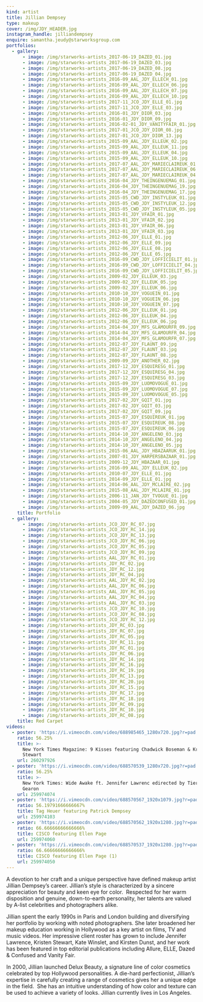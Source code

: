 ```yaml
---
kind: artist
title: Jillian Dempsey
type: makeup
cover: /img/JDY_HEADER.jpg
instagram_handle: jilliandempsey
enquire: samantha.jeudy@starworksgroup.com
portfolios:
  - gallery:
      - image: /img/starworks-artists_2017-06-19_DAZED_01.jpg
      - image: /img/starworks-artists_2017-06-19_DAZED_03.jpg
      - image: /img/starworks-artists_2017-06-19_DAZED_08.jpg
      - image: /img/starworks-artists_2017-06-19_DAZED_04.jpg
      - image: /img/starworks-artists_2016-09_AAL_JDY_ELLECH_01.jpg
      - image: /img/starworks-artists_2016-09_AAL_JDY_ELLECH_06.jpg
      - image: /img/starworks-artists_2016-09_AAL_JDY_ELLECH_07.jpg
      - image: /img/starworks-artists_2016-09_AAL_JDY_ELLECH_10.jpg
      - image: /img/starworks-artists_2017-11_JCO_JDY_ELLE_01.jpg
      - image: /img/starworks-artists_2017-11_JCO_JDY_ELLE_03.jpg
      - image: /img/starworks-artists_2016-01_JDY_DIOR_03.jpg
      - image: /img/starworks-artists_2016-01_JDY_DIOR_09.jpg
      - image: /img/starworks-artists_2016-02-01_JDY_VANITYFAIR_01.jpg
      - image: /img/starworks-artists_2017-01_JCO_JDY_DIOR_08.jpg
      - image: /img/starworks-artists_2017-01_JCO_JDY_DIOR_13.jpg
      - image: /img/starworks-artists_2015-09_AAL_JDY_ELLEUK_02.jpg
      - image: /img/starworks-artists_2015-09_AAL_JDY_ELLEUK_11.jpg
      - image: /img/starworks-artists_2015-09_AAL_JDY_ELLEUK_04.jpg
      - image: /img/starworks-artists_2015-09_AAL_JDY_ELLEUK_10.jpg
      - image: /img/starworks-artists_2017-07_AAL_JDY_MARIECLAIREUK_01.jpg
      - image: /img/starworks-artists_2017-07_AAL_JDY_MARIECLAIREUK_06.jpg
      - image: /img/starworks-artists_2017-07_AAL_JDY_MARIECLAIREUK_04.jpg
      - image: /img/starworks-artists_2016-04_JDY_THEINGENUEMAG_01.jpg
      - image: /img/starworks-artists_2016-04_JDY_THEINGENUEMAG_19.jpg
      - image: /img/starworks-artists_2016-04_JDY_THEINGENUEMAG_17.jpg
      - image: /img/starworks-artists_2015-05_CWD_JDY_INSTYLEUK_01.jpg
      - image: /img/starworks-artists_2015-05_CWD_JDY_INSTYLEUK_12.jpg
      - image: /img/starworks-artists_2015-05_CWD_JDY_INSTYLEUK_05.jpg
      - image: /img/starworks-artists_2013-01_JDY_VFAIR_01.jpg
      - image: /img/starworks-artists_2013-01_JDY_VFAIR_02.jpg
      - image: /img/starworks-artists_2013-01_JDY_VFAIR_06.jpg
      - image: /img/starworks-artists_2013-01_JDY_VFAIR_03.jpg
      - image: /img/starworks-artists_2012-06_JDY_ELLE_01.jpg
      - image: /img/starworks-artists_2012-06_JDY_ELLE_09.jpg
      - image: /img/starworks-artists_2012-06_JDY_ELLE_08.jpg
      - image: /img/starworks-artists_2012-06_JDY_ELLE_05.jpg
      - image: /img/starworks-artists_2016-09_CWD_JDY_LOFFICIELIT_01.jpg
      - image: /img/starworks-artists_2016-09_CWD_JDY_LOFFICIELIT_04.jpg
      - image: /img/starworks-artists_2016-09_CWD_JDY_LOFFICIELIT_05.jpg
      - image: /img/starworks-artists_2009-02_JDY_ELLEUK_03.jpg
      - image: /img/starworks-artists_2009-02_JDY_ELLEUK_05.jpg
      - image: /img/starworks-artists_2009-02_JDY_ELLEUK_06.jpg
      - image: /img/starworks-artists_2010-10_JDY_VOGUEIN_01.jpg
      - image: /img/starworks-artists_2010-10_JDY_VOGUEIN_06.jpg
      - image: /img/starworks-artists_2010-10_JDY_VOGUEIN_07.jpg
      - image: /img/starworks-artists_2012-06_JDY_ELLEUK_01.jpg
      - image: /img/starworks-artists_2012-06_JDY_ELLEUK_04.jpg
      - image: /img/starworks-artists_2012-06_JDY_ELLEUK_06.jpg
      - image: /img/starworks-artists_2014-04_JDY_MFS_GLAMOURFR_09.jpg
      - image: /img/starworks-artists_2014-04_JDY_MFS_GLAMOURFR_04.jpg
      - image: /img/starworks-artists_2014-04_JDY_MFS_GLAMOURFR_07.jpg
      - image: /img/starworks-artists_2012-07_JDY_FLAUNT_09.jpg
      - image: /img/starworks-artists_2012-07_JDY_FLAUNT_03.jpg
      - image: /img/starworks-artists_2012-07_JDY_FLAUNT_08.jpg
      - image: /img/starworks-artists_2009-09_JDY_ANOTHER_02.jpg
      - image: /img/starworks-artists_2017-12_JDY_ESQUIRESG_01.jpg
      - image: /img/starworks-artists_2017-12_JDY_ESQUIRESG_04.jpg
      - image: /img/starworks-artists_2017-12_JDY_ESQUIRESG_03.jpg
      - image: /img/starworks-artists_2015-09_JDY_LUOMOVOGUE_01.jpg
      - image: /img/starworks-artists_2015-09_JDY_LUOMOVOGUE_07.jpg
      - image: /img/starworks-artists_2015-09_JDY_LUOMOVOGUE_05.jpg
      - image: /img/starworks-artists_2017-02_JDY_GQIT_01.jpg
      - image: /img/starworks-artists_2017-02_JDY_GQIT_03.jpg
      - image: /img/starworks-artists_2017-02_JDY_GQIT_09.jpg
      - image: /img/starworks-artists_2015-07_JDY_ESQUIREUK_01.jpg
      - image: /img/starworks-artists_2015-07_JDY_ESQUIREUK_08.jpg
      - image: /img/starworks-artists_2015-07_JDY_ESQUIREUK_06.jpg
      - image: /img/starworks-artists_2014-10_JDY_ANGELENO_03.jpg
      - image: /img/starworks-artists_2014-10_JDY_ANGELENO_04.jpg
      - image: /img/starworks-artists_2014-10_JDY_ANGELENO_05.jpg
      - image: /img/starworks-artists_2015-06_AAL_JDY_HBAZAARUK_01.jpg
      - image: /img/starworks-artists_2007-01_JDY_HARPERSBAZAAR_01.jpg
      - image: /img/starworks-artists_2009-12_JDY_HBAZAAR_01.jpg
      - image: /img/starworks-artists_2016-09_AAL_JDY_ELLEUK_02.jpg
      - image: /img/starworks-artists_2010-07_JDY_ELLE_01.jpg
      - image: /img/starworks-artists_2014-09_JDY_ELLE_01.jpg
      - image: /img/starworks-artists_2014-06_AAL_JDY_MCLAIRE_02.jpg
      - image: /img/starworks-artists_2015-08_AAL_JDY_MCLAIRE_01.jpg
      - image: /img/starworks-artists_2006-11_JAN_JDY_TVOGUE_01.jpg
      - image: /img/starworks-artists_2004-05_JDY_DAZEDCONFUSED_01.jpg
      - image: /img/starworks-artists_2009-09_AAL_JDY_DAZED_06.jpg
    title: Portfolio
  - gallery:
      - image: /img/starworks-artists_JCO_JDY_RC_07.jpg
      - image: /img/starworks-artists_JCO_JDY_RC_14.jpg
      - image: /img/starworks-artists_JCO_JDY_RC_13.jpg
      - image: /img/starworks-artists_JCO_JDY_RC_06.jpg
      - image: /img/starworks-artists_JCO_JDY_RC_05.jpg
      - image: /img/starworks-artists_JCO_JDY_RC_09.jpg
      - image: /img/starworks-artists_AAL_JDY_RC_01.jpg
      - image: /img/starworks-artists_JDY_RC_02.jpg
      - image: /img/starworks-artists_JDY_RC_12.jpg
      - image: /img/starworks-artists_JDY_RC_04.jpg
      - image: /img/starworks-artists_AAL_JDY_RC_02.jpg
      - image: /img/starworks-artists_AAL_JDY_RC_06.jpg
      - image: /img/starworks-artists_AAL_JDY_RC_05.jpg
      - image: /img/starworks-artists_AAL_JDY_RC_04.jpg
      - image: /img/starworks-artists_AAL_JDY_RC_03.jpg
      - image: /img/starworks-artists_JCO_JDY_RC_10.jpg
      - image: /img/starworks-artists_JCO_JDY_RC_08.jpg
      - image: /img/starworks-artists_JCO_JDY_RC_12.jpg
      - image: /img/starworks-artists_JDY_RC_03.jpg
      - image: /img/starworks-artists_JDY_RC_07.jpg
      - image: /img/starworks-artists_JDY_RC_05.jpg
      - image: /img/starworks-artists_JDY_RC_11.jpg
      - image: /img/starworks-artists_JDY_RC_01.jpg
      - image: /img/starworks-artists_JDY_RC_06.jpg
      - image: /img/starworks-artists_JDY_RC_14.jpg
      - image: /img/starworks-artists_JDY_RC_16.jpg
      - image: /img/starworks-artists_JDY_RC_19.jpg
      - image: /img/starworks-artists_JDY_RC_13.jpg
      - image: /img/starworks-artists_JDY_RC_20.jpg
      - image: /img/starworks-artists_JDY_RC_15.jpg
      - image: /img/starworks-artists_JDY_RC_17.jpg
      - image: /img/starworks-artists_JDY_RC_18.jpg
      - image: /img/starworks-artists_JDY_RC_09.jpg
      - image: /img/starworks-artists_JDY_RC_10.jpg
      - image: /img/starworks-artists_JDY_RC_08.jpg
    title: Red Carpet
videos:
  - poster: 'https://i.vimeocdn.com/video/688985465_1280x720.jpg?r=pad'
    ratio: 56.25%
    title: >-
      New York Times Magazine: 9 Kisses featuring Chadwick Boseman & Kristen
      Stewart
    url: 260297926
  - poster: 'https://i.vimeocdn.com/video/688570539_1280x720.jpg?r=pad'
    ratio: 56.25%
    title: >-
      New York Times: Wide Awake ft. Jennifer Lawrenc edirected by Tierney
      Gearon
    url: 259974074
  - poster: 'https://i.vimeocdn.com/video/688570567_1920x1079.jpg?r=pad'
    ratio: 56.19791666666667%
    title: Tag Heuer featuring Patrick Dempsey
    url: 259974103
  - poster: 'https://i.vimeocdn.com/video/688570562_1920x1280.jpg?r=pad'
    ratio: 66.66666666666666%
    title: CISCO featuring Ellen Page
    url: 259974060
  - poster: 'https://i.vimeocdn.com/video/688570537_1920x1280.jpg?r=pad'
    ratio: 66.66666666666666%
    title: CISCO featuring Ellen Page (1)
    url: 259974050
---
```

A devotion to her craft and a unique perspective have defined makeup artist Jillian Dempsey’s career. Jillian’s style is characterized by a sincere appreciation for beauty and keen eye for color.  Respected for her warm disposition and genuine, down-to-earth personality, her talents are valued by A-list celebrities and photographers alike.

Jillian spent the early 1990s in Paris and London building and diversifying her portfolio by working with noted photographers. She later broadened her makeup education working in Hollywood as a key artist on films, TV and music videos. Her impressive client roster has grown to include Jennifer Lawrence, Kristen Stewart, Kate Winslet, and Kirsten Dunst, and her work has been featured in top editorial publications including Allure, ELLE, Dazed & Confused and Vanity Fair.

In 2000, Jillian launched Delux Beauty, a signature line of color cosmetics celebrated by top Hollywood personalities. A die-hard perfectionist, Jillian’s expertise in carefully creating a range of cosmetics gives her a unique edge in the field.  She has an intuitive understanding of how color and texture can be used to achieve a variety of looks.
Jillian currently lives in Los Angeles.
